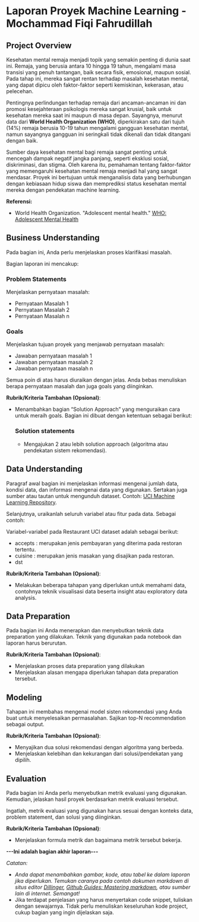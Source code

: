 # Laporan Proyek Machine Learning - Mochammad Fiqi Fahrudillah

## Project Overview

Kesehatan mental remaja menjadi topik yang semakin penting di dunia saat ini. Remaja, yang berusia antara 10 hingga 19 tahun, mengalami masa transisi yang penuh tantangan, baik secara fisik, emosional, maupun sosial. Pada tahap ini, mereka sangat rentan terhadap masalah kesehatan mental, yang dapat dipicu oleh faktor-faktor seperti kemiskinan, kekerasan, atau pelecehan. 

Pentingnya perlindungan terhadap remaja dari ancaman-ancaman ini dan promosi kesejahteraan psikologis mereka sangat krusial, baik untuk kesehatan mereka saat ini maupun di masa depan. Sayangnya, menurut data dari **World Health Organization (WHO)**, diperkirakan satu dari tujuh (14%) remaja berusia 10-19 tahun mengalami gangguan kesehatan mental, namun sayangnya gangguan ini seringkali tidak dikenali dan tidak ditangani dengan baik.

Sumber daya kesehatan mental bagi remaja sangat penting untuk mencegah dampak negatif jangka panjang, seperti eksklusi sosial, diskriminasi, dan stigma. Oleh karena itu, pemahaman tentang faktor-faktor yang memengaruhi kesehatan mental remaja menjadi hal yang sangat mendasar. Proyek ini bertujuan untuk menganalisis data yang berhubungan dengan kebiasaan hidup siswa dan memprediksi status kesehatan mental mereka dengan pendekatan machine learning.

**Referensi:**  
- World Health Organization. "Adolescent mental health." [WHO: Adolescent Mental Health](https://www.who.int/news-room/fact-sheets/detail/adolescent-mental-health)



## Business Understanding

Pada bagian ini, Anda perlu menjelaskan proses klarifikasi masalah.

Bagian laporan ini mencakup:

### Problem Statements

Menjelaskan pernyataan masalah:
- Pernyataan Masalah 1
- Pernyataan Masalah 2
- Pernyataan Masalah n

### Goals

Menjelaskan tujuan proyek yang menjawab pernyataan masalah:
- Jawaban pernyataan masalah 1
- Jawaban pernyataan masalah 2
- Jawaban pernyataan masalah n

Semua poin di atas harus diuraikan dengan jelas. Anda bebas menuliskan berapa pernyataan masalah dan juga goals yang diinginkan.

**Rubrik/Kriteria Tambahan (Opsional)**:
- Menambahkan bagian “Solution Approach” yang menguraikan cara untuk meraih goals. Bagian ini dibuat dengan ketentuan sebagai berikut: 

    ### Solution statements
    - Mengajukan 2 atau lebih solution approach (algoritma atau pendekatan sistem rekomendasi).

## Data Understanding
Paragraf awal bagian ini menjelaskan informasi mengenai jumlah data, kondisi data, dan informasi mengenai data yang digunakan. Sertakan juga sumber atau tautan untuk mengunduh dataset. Contoh: [UCI Machine Learning Repository](https://archive.ics.uci.edu/ml/datasets/Restaurant+%26+consumer+data).

Selanjutnya, uraikanlah seluruh variabel atau fitur pada data. Sebagai contoh:  

Variabel-variabel pada Restaurant UCI dataset adalah sebagai berikut:
- accepts : merupakan jenis pembayaran yang diterima pada restoran tertentu.
- cuisine : merupakan jenis masakan yang disajikan pada restoran.
- dst

**Rubrik/Kriteria Tambahan (Opsional)**:
- Melakukan beberapa tahapan yang diperlukan untuk memahami data, contohnya teknik visualisasi data beserta insight atau exploratory data analysis.

## Data Preparation
Pada bagian ini Anda menerapkan dan menyebutkan teknik data preparation yang dilakukan. Teknik yang digunakan pada notebook dan laporan harus berurutan.

**Rubrik/Kriteria Tambahan (Opsional)**: 
- Menjelaskan proses data preparation yang dilakukan
- Menjelaskan alasan mengapa diperlukan tahapan data preparation tersebut.

## Modeling
Tahapan ini membahas mengenai model sisten rekomendasi yang Anda buat untuk menyelesaikan permasalahan. Sajikan top-N recommendation sebagai output.

**Rubrik/Kriteria Tambahan (Opsional)**: 
- Menyajikan dua solusi rekomendasi dengan algoritma yang berbeda.
- Menjelaskan kelebihan dan kekurangan dari solusi/pendekatan yang dipilih.

## Evaluation
Pada bagian ini Anda perlu menyebutkan metrik evaluasi yang digunakan. Kemudian, jelaskan hasil proyek berdasarkan metrik evaluasi tersebut.

Ingatlah, metrik evaluasi yang digunakan harus sesuai dengan konteks data, problem statement, dan solusi yang diinginkan.

**Rubrik/Kriteria Tambahan (Opsional)**: 
- Menjelaskan formula metrik dan bagaimana metrik tersebut bekerja.

**---Ini adalah bagian akhir laporan---**

_Catatan:_
- _Anda dapat menambahkan gambar, kode, atau tabel ke dalam laporan jika diperlukan. Temukan caranya pada contoh dokumen markdown di situs editor [Dillinger](https://dillinger.io/), [Github Guides: Mastering markdown](https://guides.github.com/features/mastering-markdown/), atau sumber lain di internet. Semangat!_
- Jika terdapat penjelasan yang harus menyertakan code snippet, tuliskan dengan sewajarnya. Tidak perlu menuliskan keseluruhan kode project, cukup bagian yang ingin dijelaskan saja.